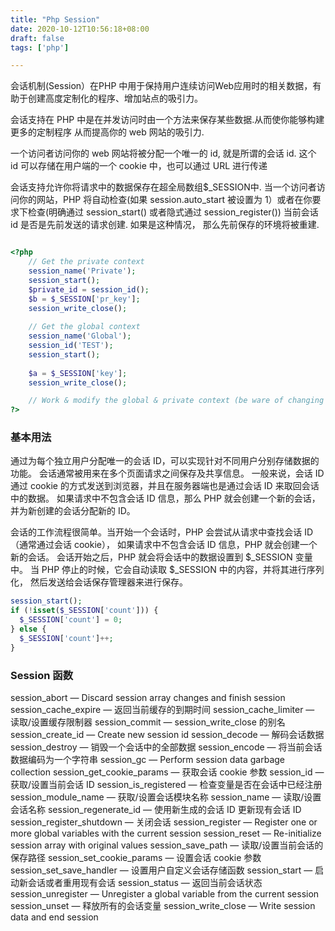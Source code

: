 ```yaml
---
title: "Php Session"
date: 2020-10-12T10:56:18+08:00
draft: false
tags: ['php']

---
```


会话机制(Session）在PHP 中用于保持用户连续访问Web应用时的相关数据，有助于创建高度定制化的程序、增加站点的吸引力。

会话支持在 PHP 中是在并发访问时由一个方法来保存某些数据.从而使你能够构建更多的定制程序 从而提高你的 web 网站的吸引力.

一个访问者访问你的 web 网站将被分配一个唯一的 id, 就是所谓的会话 id. 这个 id 可以存储在用户端的一个 cookie 中，也可以通过 URL 进行传递

会话支持允许你将请求中的数据保存在超全局数组$_SESSION中. 当一个访问者访问你的网站，PHP 将自动检查(如果 session.auto_start 被设置为 1）或者在你要求下检查(明确通过 session_start() 或者隐式通过 session_register()) 当前会话 id 是否是先前发送的请求创建. 如果是这种情况， 那么先前保存的环境将被重建.

```php

<?php
    // Get the private context
    session_name('Private');
    session_start();
    $private_id = session_id();
    $b = $_SESSION['pr_key'];
    session_write_close();
   
    // Get the global context
    session_name('Global');
    session_id('TEST');
    session_start();
   
    $a = $_SESSION['key'];
    session_write_close();

    // Work & modify the global & private context (be ware of changing the global context!)
?>
```

### 基本用法

通过为每个独立用户分配唯一的会话 ID，可以实现针对不同用户分别存储数据的功能。 会话通常被用来在多个页面请求之间保存及共享信息。 一般来说，会话 ID 通过 cookie 的方式发送到浏览器，并且在服务器端也是通过会话 ID 来取回会话中的数据。 如果请求中不包含会话 ID 信息，那么 PHP 就会创建一个新的会话，并为新创建的会话分配新的 ID。

会话的工作流程很简单。当开始一个会话时，PHP 会尝试从请求中查找会话 ID （通常通过会话 cookie）， 如果请求中不包含会话 ID 信息，PHP 就会创建一个新的会话。 会话开始之后，PHP 就会将会话中的数据设置到 $_SESSION 变量中。 当 PHP 停止的时候，它会自动读取 $_SESSION 中的内容，并将其进行序列化， 然后发送给会话保存管理器来进行保存。


```php
session_start();
if (!isset($_SESSION['count'])) {
  $_SESSION['count'] = 0;
} else {
  $_SESSION['count']++;
}
```


### Session 函数

session_abort — Discard session array changes and finish session
session_cache_expire — 返回当前缓存的到期时间
session_cache_limiter — 读取/设置缓存限制器
session_commit — session_write_close 的别名
session_create_id — Create new session id
session_decode — 解码会话数据
session_destroy — 销毁一个会话中的全部数据
session_encode — 将当前会话数据编码为一个字符串
session_gc — Perform session data garbage collection
session_get_cookie_params — 获取会话 cookie 参数
session_id — 获取/设置当前会话 ID
session_is_registered — 检查变量是否在会话中已经注册
session_module_name — 获取/设置会话模块名称
session_name — 读取/设置会话名称
session_regenerate_id — 使用新生成的会话 ID 更新现有会话 ID
session_register_shutdown — 关闭会话
session_register — Register one or more global variables with the current session
session_reset — Re-initialize session array with original values
session_save_path — 读取/设置当前会话的保存路径
session_set_cookie_params — 设置会话 cookie 参数
session_set_save_handler — 设置用户自定义会话存储函数
session_start — 启动新会话或者重用现有会话
session_status — 返回当前会话状态
session_unregister — Unregister a global variable from the current session
session_unset — 释放所有的会话变量
session_write_close — Write session data and end session